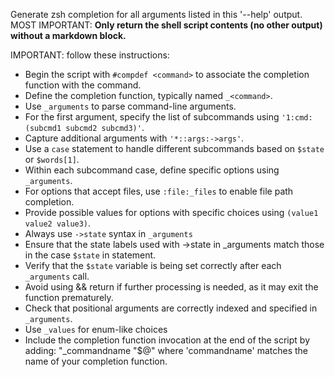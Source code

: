 Generate zsh completion for all arguments listed in this '--help' output. MOST IMPORTANT: **Only return the shell script contents (no other output) without a markdown block.**

IMPORTANT: follow these instructions:

- Begin the script with `#compdef <command>` to associate the completion function with the command.
- Define the completion function, typically named `_<command>`.
- Use `_arguments` to parse command-line arguments.
- For the first argument, specify the list of subcommands using `'1:cmd:(subcmd1 subcmd2 subcmd3)'`.
- Capture additional arguments with `'*::args:->args'`.
- Use a `case` statement to handle different subcommands based on `$state` or `$words[1]`.
- Within each subcommand case, define specific options using `_arguments`.
- For options that accept files, use `:file:_files` to enable file path completion.
- Provide possible values for options with specific choices using `(value1 value2 value3)`.
- Always use `->state` syntax in `_arguments`
- Ensure that the state labels used with ->state in _arguments match those in the case `$state` in statement.
- Verify that the `$state` variable is being set correctly after each `_arguments` call.
- Avoid using && return if further processing is needed, as it may exit the function prematurely.
- Check that positional arguments are correctly indexed and specified in `_arguments`.
- Use `_values` for enum-like choices
- Include the completion function invocation at the end of the script by adding: "_commandname "$@" where 'commandname' matches the name of your completion function.